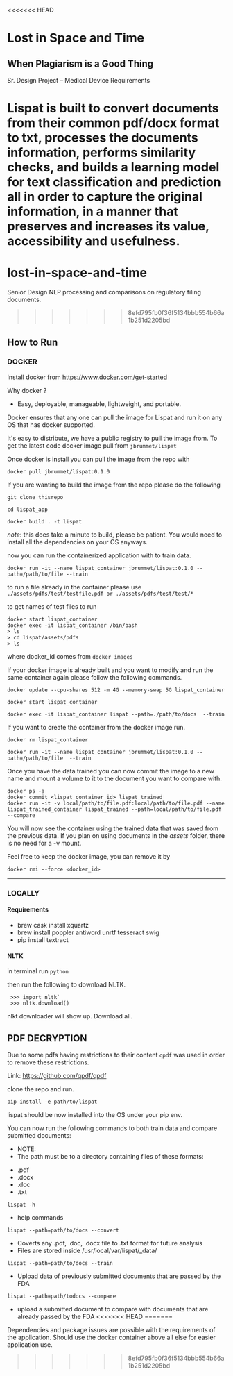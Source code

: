 <<<<<<< HEAD
# Lost in Space and Time
## When Plagiarism is a Good Thing

Sr. Design Project – Medical Device Requirements

Lispat is built to convert documents from their common pdf/docx format to txt,
processes the documents information, performs similarity checks, and builds
a learning model for text classification and prediction all in order to capture
the original information, in a manner that preserves and increases its value,
accessibility and usefulness.
=======
# lost-in-space-and-time
Senior Design NLP processing and comparisons on regulatory filing documents. 
>>>>>>> 8efd795fb0f36f5134bbb554b66a1b251d2205bd

## How to Run

### DOCKER

Install docker from  https://www.docker.com/get-started


Why docker ?

* Easy, deployable, manageable, lightweight, and portable. 


Docker ensures that any one can pull the image for Lispat and run it on any OS that has docker supported. 

It's easy to distribute, we have a public registry to pull the image from. To get the latest code docker image pull from `jbrummet/lispat`

Once docker is install you can pull the image from the repo with

```
docker pull jbrummet/lispat:0.1.0
```


If you are wanting to build the image from the repo please do the following 

```
git clone thisrepo

cd lispat_app

docker build . -t lispat

```

*note*: this does take a minute to build, please be patient. You would need to install all the dependencies on your OS anyways.

now you can run the containerized application with to train data.

`docker run -it --name lispat_container jbrummet/lispat:0.1.0 --path=/path/to/file --train`

to run a file already in the container please use `./assets/pdfs/test/testfile.pdf or ./assets/pdfs/test/test/*`

to get names of test files to run 
```
docker start lispat_container
docker exec -it lispat_container /bin/bash
> ls 
> cd lispat/assets/pdfs
> ls
 ```

where docker_id comes from `docker images`

If your docker image is already built and you want to modify and run the same container again please follow the following commands.

`docker update --cpu-shares 512 -m 4G --memory-swap 5G lispat_container`

`docker start lispat_container`

`docker exec -it lispat_container lispat --path=./path/to/docs  --train`


If you want to create the container from the docker image run.

`docker rm lispat_container`

`docker run -it --name lispat_container jbrummet/lispat:0.1.0 --path=/path/to/file  --train`

Once you have the data trained you can now commit the image to a new name and mount a volume to it to the document you want to compare with. 

```
docker ps -a
docker commit <lispat_container_id> lispat_trained
docker run -it -v local/path/to/file.pdf:local/path/to/file.pdf --name lispat_trained_container lispat_trained --path=local/path/to/file.pdf --compare
```

You will now see the container using the trained data that was saved from the previous data.
If you plan on using documents in the *assets* folder, there is no need for a -v mount.  


Feel free to keep the docker image, you can remove it by

`docker rmi --force <docker_id>`

---

### LOCALLY

#### Requirements

* brew cask install xquartz
* brew install poppler antiword unrtf tesseract swig
* pip install textract

#### NLTK

in terminal run `python`

then run the following to download NLTK.

```
 >>> import nltk`
 >>> nltk.download()
```

nlkt downloader will show up. Download all.

## PDF DECRYPTION

Due to some pdfs having restrictions to their content ```qpdf``` was used in
order to remove these restrictions.

Link: https://github.com/qpdf/qpdf

clone the repo and run.

`pip install -e path/to/lispat`


lispat should be now installed into the OS under your pip env.


You can now run the following commands to both train data and compare submitted
documents:

* NOTE:
* The path must be to a directory containing files of these formats:
- .pdf
- .docx
- .doc
- .txt

`lispat -h`
* help commands

`lispat --path=path/to/docs --convert`
* Coverts any .pdf, .doc, .docx file to .txt format for future analysis
* Files are stored inside /usr/local/var/lispat/<format>\_data/

`lispat --path=path/to/docs --train`
* Upload data of previously submitted documents that are passed by the FDA


`lispat --path=path/todocs --compare`
* upload a submitted document to compare with documents that are already passed by the FDA
<<<<<<< HEAD
=======


Dependencies and package issues are possible with the requirements of the application. 
Should use the docker container above all else for easier application use. 



>>>>>>> 8efd795fb0f36f5134bbb554b66a1b251d2205bd
